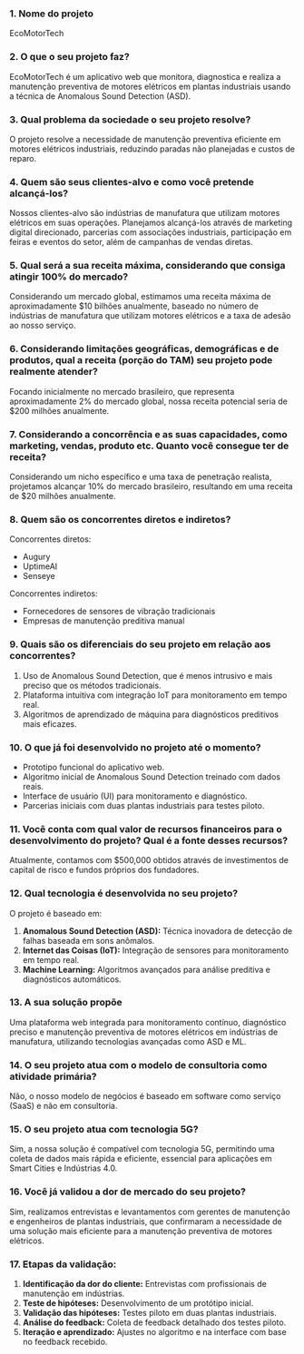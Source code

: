 ### 1. Nome do projeto

EcoMotorTech

### 2. O que o seu projeto faz?

EcoMotorTech é um aplicativo web que monitora, diagnostica e realiza a manutenção preventiva de motores elétricos em plantas industriais usando a técnica de Anomalous Sound Detection (ASD).

### 3. Qual problema da sociedade o seu projeto resolve?

O projeto resolve a necessidade de manutenção preventiva eficiente em motores elétricos industriais, reduzindo paradas não planejadas e custos de reparo.

### 4. Quem são seus clientes-alvo e como você pretende alcançá-los?

Nossos clientes-alvo são indústrias de manufatura que utilizam motores elétricos em suas operações. Planejamos alcançá-los através de marketing digital direcionado, parcerias com associações industriais, participação em feiras e eventos do setor, além de campanhas de vendas diretas.

### 5. Qual será a sua receita máxima, considerando que consiga atingir 100% do mercado?

Considerando um mercado global, estimamos uma receita máxima de aproximadamente $10 bilhões anualmente, baseado no número de indústrias de manufatura que utilizam motores elétricos e a taxa de adesão ao nosso serviço.

### 6. Considerando limitações geográficas, demográficas e de produtos, qual a receita (porção do TAM) seu projeto pode realmente atender?

Focando inicialmente no mercado brasileiro, que representa aproximadamente 2% do mercado global, nossa receita potencial seria de $200 milhões anualmente.

### 7. Considerando a concorrência e as suas capacidades, como marketing, vendas, produto etc. Quanto você consegue ter de receita?

Considerando um nicho específico e uma taxa de penetração realista, projetamos alcançar 10% do mercado brasileiro, resultando em uma receita de $20 milhões anualmente.

### 8. Quem são os concorrentes diretos e indiretos?

Concorrentes diretos:
- Augury
- UptimeAI
- Senseye

Concorrentes indiretos:
- Fornecedores de sensores de vibração tradicionais
- Empresas de manutenção preditiva manual

### 9. Quais são os diferenciais do seu projeto em relação aos concorrentes?

1. Uso de Anomalous Sound Detection, que é menos intrusivo e mais preciso que os métodos tradicionais.
2. Plataforma intuitiva com integração IoT para monitoramento em tempo real.
3. Algoritmos de aprendizado de máquina para diagnósticos preditivos mais eficazes.

### 10. O que já foi desenvolvido no projeto até o momento?

- Prototipo funcional do aplicativo web.
- Algoritmo inicial de Anomalous Sound Detection treinado com dados reais.
- Interface de usuário (UI) para monitoramento e diagnóstico.
- Parcerias iniciais com duas plantas industriais para testes piloto.

### 11. Você conta com qual valor de recursos financeiros para o desenvolvimento do projeto? Qual é a fonte desses recursos?

Atualmente, contamos com $500,000 obtidos através de investimentos de capital de risco e fundos próprios dos fundadores.

### 12. Qual tecnologia é desenvolvida no seu projeto?

O projeto é baseado em:
1. **Anomalous Sound Detection (ASD):** Técnica inovadora de detecção de falhas baseada em sons anômalos.
2. **Internet das Coisas (IoT):** Integração de sensores para monitoramento em tempo real.
3. **Machine Learning:** Algoritmos avançados para análise preditiva e diagnósticos automáticos.

### 13. A sua solução propõe

Uma plataforma web integrada para monitoramento contínuo, diagnóstico preciso e manutenção preventiva de motores elétricos em indústrias de manufatura, utilizando tecnologias avançadas como ASD e ML.

### 14. O seu projeto atua com o modelo de consultoria como atividade primária?

Não, o nosso modelo de negócios é baseado em software como serviço (SaaS) e não em consultoria.

### 15. O seu projeto atua com tecnologia 5G?

Sim, a nossa solução é compatível com tecnologia 5G, permitindo uma coleta de dados mais rápida e eficiente, essencial para aplicações em Smart Cities e Indústrias 4.0.

### 16. Você já validou a dor de mercado do seu projeto?

Sim, realizamos entrevistas e levantamentos com gerentes de manutenção e engenheiros de plantas industriais, que confirmaram a necessidade de uma solução mais eficiente para a manutenção preventiva de motores elétricos.

### 17. Etapas da validação:

1. **Identificação da dor do cliente:** Entrevistas com profissionais de manutenção em indústrias.
2. **Teste de hipóteses:** Desenvolvimento de um protótipo inicial.
3. **Validação das hipóteses:** Testes piloto em duas plantas industriais.
4. **Análise do feedback:** Coleta de feedback detalhado dos testes piloto.
5. **Iteração e aprendizado:** Ajustes no algoritmo e na interface com base no feedback recebido.